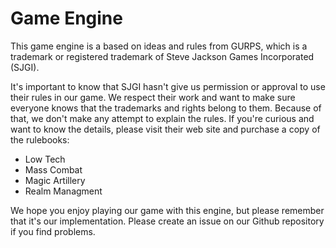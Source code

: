 # Game Engine

This game engine is a based on ideas and rules from GURPS, which is a trademark or registered trademark of Steve Jackson Games Incorporated (SJGI).

It's important to know that SJGI hasn't give us permission or approval to use their rules in our game.
We respect their work and want to make sure everyone knows that the trademarks and rights belong to them.
Because of that, we don't make any attempt to explain the rules.
If you're curious and want to know the details, please visit their web site and purchase a copy of the rulebooks:

* Low Tech
* Mass Combat
* Magic Artillery
* Realm Managment

We hope you enjoy playing our game with this engine, but please remember that it's our implementation.
Please create an issue on our Github repository if you find problems.
